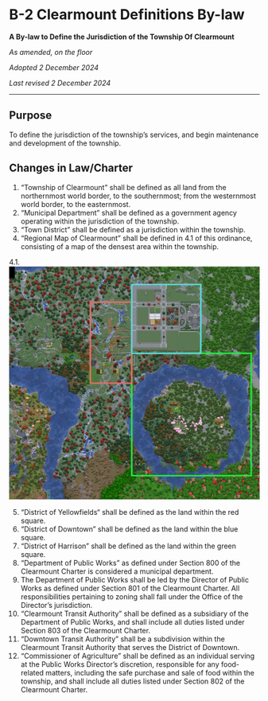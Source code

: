 # B-2 Clearmount Definitions By-law

**A By-law to Define the Jurisdiction of the Township Of Clearmount**

*As amended, on the floor*

*Adopted 2 December 2024*

*Last revised 2 December 2024*

---

## Purpose
To define the jurisdiction of the township’s services, and begin maintenance and development of the township.

## Changes in Law/Charter
1. “Township of Clearmount” shall be defined as all land from the northernmost world border, to the southernmost; from the westernmost world border, to the easternmost. 
2. “Municipal Department” shall be defined as a government agency operating within the jurisdiction of the township.
3. “Town District” shall be defined as a jurisdiction within the township.
4. “Regional Map of Clearmount” shall be defined in 4.1 of this ordinance, consisting of a map of the densest area within the township.

4.1. ![(A)](https://github.com/Township-of-Clearmount/Municipal-Council/blob/main/Uploads/B-2%20(A).png)

5. “District of Yellowfields“ shall be defined as the land within the red square.
6. “District of Downtown” shall be defined as the land within the blue square.
7. “District of Harrison” shall be defined as the land within the green square.
8. “Department of Public Works” as defined under Section 800 of the Clearmount Charter is considered a municipal department.
9. The Department of Public Works shall be led by the Director of Public Works as defined under Section 801 of the Clearmount Charter. All responsibilities pertaining to zoning shall fall under the Office of the Director’s jurisdiction.
10. “Clearmount Transit Authority” shall be defined as a subsidiary of the Department of Public Works, and shall include all duties listed under Section 803 of the Clearmount Charter.
11. “Downtown Transit Authority” shall be a subdivision within the Clearmount Transit Authority that serves the District of Downtown.
12. “Commissioner of Agriculture” shall be defined as an individual serving at the Public Works Director’s discretion, responsible for any food-related matters, including the safe purchase and sale of food within the township, and shall include all duties listed under Section 802 of the Clearmount Charter.
